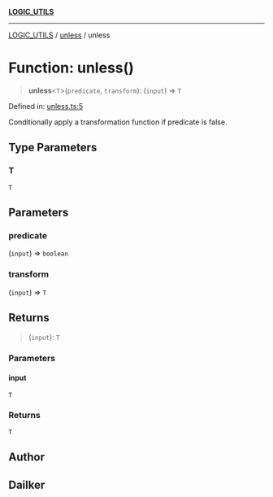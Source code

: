 [**LOGIC_UTILS**](../../README.md)

***

[LOGIC_UTILS](../../README.md) / [unless](../README.md) / unless

# Function: unless()

> **unless**\<`T`\>(`predicate`, `transform`): (`input`) => `T`

Defined in: [unless.ts:5](https://github.com/dailker/everyutil/blob/483b8bac7542bbca68c14daba34579f97fabc512/src/logic/unless.ts#L5)

Conditionally apply a transformation function if predicate is false.

## Type Parameters

### T

`T`

## Parameters

### predicate

(`input`) => `boolean`

### transform

(`input`) => `T`

## Returns

> (`input`): `T`

### Parameters

#### input

`T`

### Returns

`T`

## Author

## Dailker
